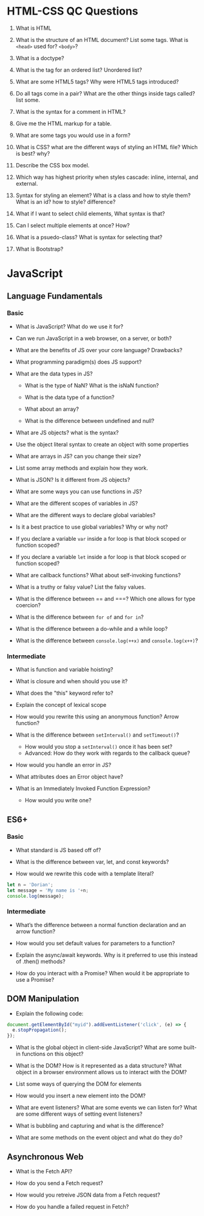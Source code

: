 # HTML-CSS QC Questions 

1. What is HTML
 
2. What is the structure of an HTML document? List some tags. What is `<head>` used for? `<body>`?

3. What is a doctype?

4. What is the tag for an ordered list? Unordered list?
 
5. What are some HTML5 tags? Why were HTML5 tags introduced?
 
6. Do all tags come in a pair? What are the other things inside tags called? list some.
  
7. What is the syntax for a comment in HTML?
  
8. Give me the HTML markup for a table.

9. What are some tags you would use in a form?
  
10. What is CSS? what are the different ways of styling an HTML file? Which is best? why?
  
11. Describe the CSS box model.

12. Which way has highest priority when styles cascade: inline, internal, and external.

13. Syntax for styling an element? What is a class and how to style them? What is an id? how to style? difference?

14. What if I want to select child elements, What syntax is that?
  
15. Can I select multiple elements at once? How?
  
16. What is a psuedo-class? What is syntax for selecting that?
  
17. What is Bootstrap?


# JavaScript

## Language Fundamentals

### Basic

* What is JavaScript? What do we use it for?

* Can we run JavaScript in a web browser, on a server, or both?

* What are the benefits of JS over your core language? Drawbacks?

* What programming paradigm(s) does JS support?

* What are the data types in JS?

  * What is the type of NaN? What is the isNaN function?

  * What is the data type of a function?

  * What about an array?

  * What is the difference between undefined and null?

* What are JS objects? what is the syntax?

* Use the object literal syntax to create an object with some properties

* What are arrays in JS? can you change their size?

* List some array methods and explain how they work.

* What is JSON? Is it different from JS objects?

* What are some ways you can use functions in JS?

* What are the different scopes of variables in JS?

* What are the different ways to declare global variables?

* Is it a best practice to use global variables? Why or why not?

* If you declare a variable `var` inside a for loop is that block scoped or function scoped?

* If you declare a variable `let` inside a for loop is that block scoped or function scoped?

* What are callback functions? What about self-invoking functions?

* What is a truthy or falsy value? List the falsy values.

* What is the difference between == and ===? Which one allows for type coercion?

* What is the difference between `for of` and `for in`?

* What is the difference between a do-while and a while loop?

* What is the difference between `console.log(++x)` and `console.log(x++)`?

### Intermediate

* What is function and variable hoisting?

* What is closure and when should you use it?

* What does the "this" keyword refer to?

* Explain the concept of lexical scope

* How would you rewrite this using an anonymous function? Arrow function?

* What is the difference between `setInterval()` and `setTimeout()`?
  * How would you stop a `setInterval()` once it has been set?
  * Advanced: How do they work with regards to the callback queue?

* How would you handle an error in JS?

* What attributes does an Error object have?

* What is an Immediately Invoked Function Expression?
  * How would you write one?

## ES6+

### Basic

* What standard is JS based off of?

* What is the difference between var, let, and const keywords?
    
* How would we rewrite this code with a template literal?

```JavaScript
let n = 'Dorian';
let message = 'My name is '+n;
console.log(message);
```

### Intermediate
* What’s the difference between a normal function declaration and an arrow function?
    
* How would you set default values for parameters to a function?
    
* Explain the async/await keywords. Why is it preferred to use this instead of .then() methods?

* How do you interact with a Promise? When would it be appropriate to use a Promise?

## DOM Manipulation

* Explain the following code:

```javascript
document.getElementById("myid").addEventListener('click', (e) => {
  e.stopPropagation();
});
```

* What is the global object in client-side JavaScript? What are some built-in functions on this object?

* What is the DOM? How is it represented as a data structure? What object in a browser environment allows us to interact with the DOM?

* List some ways of querying the DOM for elements

* How would you insert a new element into the DOM?

* What are event listeners? What are some events we can listen for? What are some different ways of setting event listeners?

* What is bubbling and capturing and what is the difference?

* What are some methods on the event object and what do they do?

## Asynchronous Web

* What is the Fetch API?

* How do you send a Fetch request?

* How would you retreive JSON data from a Fetch request?

* How do you handle a failed request in Fetch?